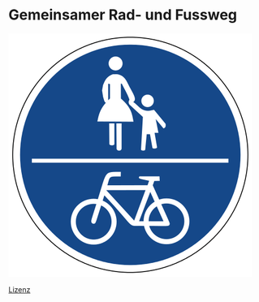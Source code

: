 # Gemeinsamer Rad- und Fussweg

![Gemeinsamer Rad- und Fussweg](Gemeinsamer_Rad-_und_Fussweg.png)

[Lizenz](LICENSE)
